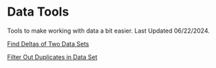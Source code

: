 # Data Tools
Tools to make working with data a bit easier. Last Updated 06/22/2024.

[Find Deltas of Two Data Sets](https://github.com/calikasten/data-tools/blob/main/csv-diff.html) <br>


[Filter Out Duplicates in Data Set](https://github.com/calikasten/data-tools/blob/main/csv-diff.html) <br>
